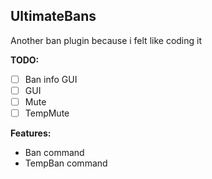 ## UltimateBans
Another ban plugin because i felt like coding it

**TODO:**
- [ ] Ban info GUI
- [ ] GUI
- [ ] Mute
- [ ] TempMute

**Features:**
- Ban command
- TempBan command